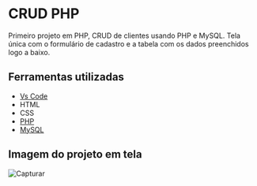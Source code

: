 # CRUD PHP

Primeiro projeto em PHP, CRUD de clientes usando PHP e MySQL. Tela única com o formulário de cadastro e a tabela com os dados preenchidos logo a baixo.

## Ferramentas utilizadas

- [Vs Code](https://code.visualstudio.com/download)
- HTML
- CSS
- [PHP](https://www.php.net/manual/pt_BR/index.php)
- [MySQL](https://www.mysql.com/)

## Imagem do projeto em tela

![Capturar](https://user-images.githubusercontent.com/71888055/185521684-640fbbd5-2203-46d2-908e-11d2e390deea.PNG)
